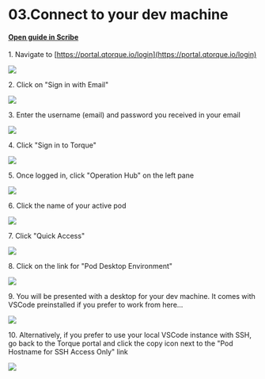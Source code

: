 # 03.Connect to your dev machine
#### [Open guide in Scribe](https://scribehow.com/shared/03Connect_to_your_dev_machine__o2PxP4BmTLOfc-gi_vGJhA)


1\. Navigate to [https://portal.qtorque.io/login](https://portal.qtorque.io/login)

![](https://ajeuwbhvhr.cloudimg.io/https://colony-recorder.s3.amazonaws.com/files/2025-05-23/64799b53-7d32-47f6-ac5d-33f39597bb93/ascreenshot.jpeg?tl_px=45,268&br_px=2797,1807&force_format=jpeg&q=100&width=1120.0)


2\. Click on "Sign in with Email"

![](https://ajeuwbhvhr.cloudimg.io/https://colony-recorder.s3.amazonaws.com/files/2025-05-23/64799b53-7d32-47f6-ac5d-33f39597bb93/ascreenshot.jpeg?tl_px=90,428&br_px=2842,1967&force_format=jpeg&q=100&width=1120.0&wat=1&wat_opacity=1&wat_gravity=northwest&wat_url=https://colony-recorder.s3.amazonaws.com/images/watermarks/FB923C_standard.png&wat_pad=890,277)


3\. Enter the username (email) and password you received in your email

![](https://ajeuwbhvhr.cloudimg.io/https://colony-recorder.s3.amazonaws.com/files/2025-05-23/a5a5fa18-b40c-4049-922a-0ff38c08eb92/ascreenshot.jpeg?tl_px=90,132&br_px=2842,1671&force_format=jpeg&q=100&width=1120.0&wat=1&wat_opacity=1&wat_gravity=northwest&wat_url=https://colony-recorder.s3.amazonaws.com/images/watermarks/FB923C_standard.png&wat_pad=847,277)


4\. Click "Sign in to Torque"

![](https://ajeuwbhvhr.cloudimg.io/https://colony-recorder.s3.amazonaws.com/files/2025-05-23/5c6514f9-8182-4403-81a2-7dfcc46a219d/ascreenshot.jpeg?tl_px=90,486&br_px=2842,2025&force_format=jpeg&q=100&width=1120.0&wat=1&wat_opacity=1&wat_gravity=northwest&wat_url=https://colony-recorder.s3.amazonaws.com/images/watermarks/FB923C_standard.png&wat_pad=882,276)


5\. Once logged in, click "Operation Hub" on the left pane

![](https://ajeuwbhvhr.cloudimg.io/https://colony-recorder.s3.amazonaws.com/files/2025-05-23/3d48cc14-e021-454a-96c8-3410f783798f/ascreenshot.jpeg?tl_px=0,0&br_px=2752,1538&force_format=jpeg&q=100&width=1120.0&wat=1&wat_opacity=1&wat_gravity=northwest&wat_url=https://colony-recorder.s3.amazonaws.com/images/watermarks/FB923C_standard.png&wat_pad=107,95)


6\. Click the name of your active pod

![](https://ajeuwbhvhr.cloudimg.io/https://colony-recorder.s3.amazonaws.com/files/2025-05-23/9bfdc1fc-3e27-4b03-8a70-e975e7bbe24c/ascreenshot.jpeg?tl_px=0,0&br_px=2752,1538&force_format=jpeg&q=100&width=1120.0&wat=1&wat_opacity=1&wat_gravity=northwest&wat_url=https://colony-recorder.s3.amazonaws.com/images/watermarks/FB923C_standard.png&wat_pad=260,181)


7\. Click "Quick Access"

![](https://ajeuwbhvhr.cloudimg.io/https://colony-recorder.s3.amazonaws.com/files/2025-05-23/985fa675-6645-4c37-adf9-946c3119d1f7/ascreenshot.jpeg?tl_px=90,0&br_px=2842,1538&force_format=jpeg&q=100&width=1120.0&wat=1&wat_opacity=1&wat_gravity=northwest&wat_url=https://colony-recorder.s3.amazonaws.com/images/watermarks/FB923C_standard.png&wat_pad=866,131)


8\. Click on the link for "Pod Desktop Environment"

![](https://ajeuwbhvhr.cloudimg.io/https://colony-recorder.s3.amazonaws.com/files/2025-05-23/79304c4d-bf0d-4c15-b83d-31c040e9c4de/ascreenshot.jpeg?tl_px=90,0&br_px=2842,1538&force_format=jpeg&q=100&width=1120.0&wat=1&wat_opacity=1&wat_gravity=northwest&wat_url=https://colony-recorder.s3.amazonaws.com/images/watermarks/FB923C_standard.png&wat_pad=845,244)


9\. You will be presented with a desktop for your dev machine. It comes with VSCode preinstalled if you prefer to work from here...

![](https://ajeuwbhvhr.cloudimg.io/https://colony-recorder.s3.amazonaws.com/files/2025-05-23/e4e74369-f580-4549-87b0-95c58c46e00a/ascreenshot.jpeg?tl_px=0,0&br_px=2752,1538&force_format=jpeg&q=100&width=1120.0&wat=1&wat_opacity=1&wat_gravity=northwest&wat_url=https://colony-recorder.s3.amazonaws.com/images/watermarks/FB923C_standard.png&wat_pad=156,159)


10\. Alternatively, if you prefer to use your local VSCode instance with SSH, go back to the Torque portal and click the copy icon next to the "Pod Hostname for SSH Access Only" link

![](https://ajeuwbhvhr.cloudimg.io/https://colony-recorder.s3.amazonaws.com/files/2025-05-23/7053bc8f-ab4e-42c2-a2d1-d297162b9fc4/ascreenshot.jpeg?tl_px=90,198&br_px=2842,1737&force_format=jpeg&q=100&width=1120.0&wat=1&wat_opacity=1&wat_gravity=northwest&wat_url=https://colony-recorder.s3.amazonaws.com/images/watermarks/FB923C_standard.png&wat_pad=1040,277)